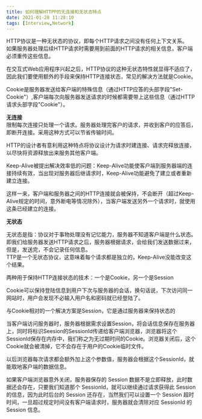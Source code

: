 ```yaml
---
title: 如何理解HTTPP的无连接和无状态特点
date: 2021-01-28 11:28:10
tags: [Interview,Network]
---
```


HTTP协议是一种无状态的协议，即每个HTTP请求之间没有任何上下文关系。  
如果服务器处理后续HTTP请求时需要用到前面的HTTP请求的相关信息，客户端必须重传这些信息。  

在交互式Web应用程序兴起之后，HTTP协议的这种无状态特性就显得不适应了，因此我们要使用额外的手段来保持HTTP连接状态，常见的解决方法就是Cookie。  

Cookie是服务器发送给客户端的特殊信息（通过HTTP应答的头部字段"Set-Cookie"）,客户端每次向服务器发送请求的时候都需要带上这些信息（通过HTTP请求头部字段"Cookie"）。  

**无连接**  
限制每次连接只处理一个请求。服务器处理完客户的请求，并收到客户的应答后，即断开连接。采用这种方式可以节省传输时间。  

HTTP的设计者有意利用这种特点将协议设计为请求时建连接、请求完释放连接，以尽快将资源释放出来服务其他客户端。  

Keep-Alive被提出解决效率低的问题：Keep-Alive功能使客户端到服务器端的连接持续有效，当出现对服务器后继请求时，Keep-Alive功能避免了建立或者重新建立连接。  

这样一来，客户端和服务器之间的HTTP连接就会被保持，不会断开（超过Keep-Alive规定的时间，意外断电等情况除外），当客户端发送另外一个请求时，就使用这条已经建立的连接。  

**无状态**  

无状态是指：协议对于事物处理没有记忆能力，服务器不知道客户端是什么状态。即我们给服务器发送HTTP请求之后，服务器根据请求，会给我们发送数据过来，但是，发送完，不会记录任何信息。  
TTP是一个无状态协议，这意味着每个请求都是独立的，Keep-Alive没能改变这个结果。  

两种用于保持HTTP连接状态的技术：一个是Cookie，另一个是Session  

Cookie可以保持登陆信息到用户下次与服务器的会话，换句话说，下次访问同一网站时，用户会发现不必输入用户名和密码就已经登陆了。  

与Cookie相对的一个解决方案是Session，它是通过服务器来保持状态的  

当客户端访问服务器时，服务器根据需求设置Session，将会话信息保存在服务器上，同时将标识Seesion的SessionId传递给客户端浏览器，浏览器将这个SessionId保存在内存中，我们称之为无过期时间的Cookie。浏览器关闭后，这个Cookie就会被清掉，它不会存在于用户的Cookie临时文件。  

以后浏览器每次请求都会额外加上这个参数值，服务器会根据这个SessionId，就能取地客户端的数据信息。  

如果客户端浏览器意外关闭，服务器保存的 Session 数据不是立即释放，此时数据还会存在，只要我们知道那个 SessionId，就可以继续通过请求获得此 Session 的信息，因为此时后台的 Session 还存在，当然我们可以设置一个 Session 超时时间，一旦超过规定时间没有客户端请求时，服务器就会清除对应 SessionId 的 Session 信息。

